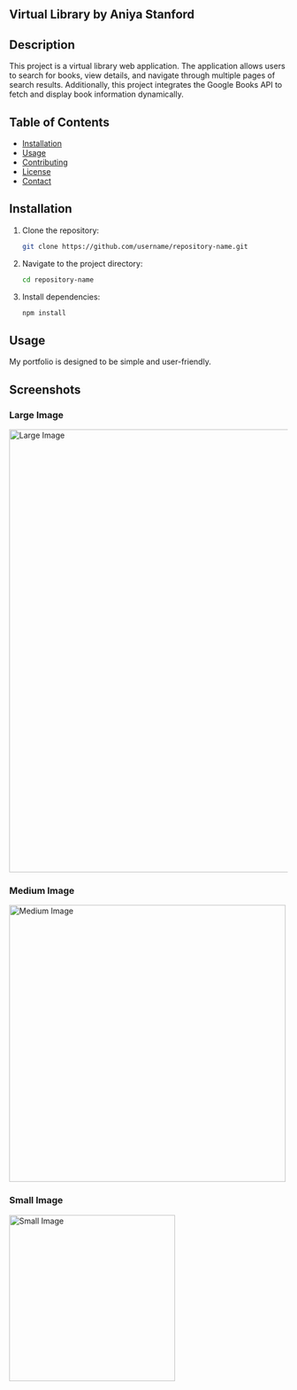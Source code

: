 ## Virtual Library by Aniya Stanford

## Description
This project is a virtual library web application. The application allows users to search for books, view details, and navigate through multiple pages of search results. Additionally, this project integrates the Google Books API to fetch and display book information dynamically.

## Table of Contents
- [Installation](#installation)
- [Usage](#usage)
- [Contributing](#contributing)
- [License](#license)
- [Contact](#contact)

## Installation
1. Clone the repository:
   ```bash
   git clone https://github.com/username/repository-name.git
2. Navigate to the project directory:
    ```bash
   cd repository-name
4. Install dependencies:
    ```bash
   npm install

## Usage
My portfolio is designed to be simple and user-friendly.

## Screenshots

### Large Image
<img src="images/example.png" alt="Large Image" width="800">

### Medium Image
<img src="images/example_two.png" alt="Medium Image" width="500">

### Small Image
<img src="images/example_one.png" alt="Small Image" width="300">


